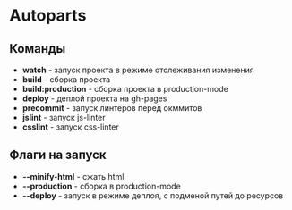 # Autoparts

## Команды

* **watch** - запуск проекта в режиме отслеживания изменения
* **build** - сборка проекта
* **build:production** - сборка проекта в production-mode
* **deploy** - деплой проекта на gh-pages
* **precommit** - запуск линтеров перед окммитов
* **jslint** - запуск js-linter
* **csslint** - запуск css-linter 

## Флаги на запуск

* **--minify-html** - сжать html
* **--production** - сборка в production-mode
* **--deploy** - запуск в режиме деплоя, с подменой путей до ресурсов

